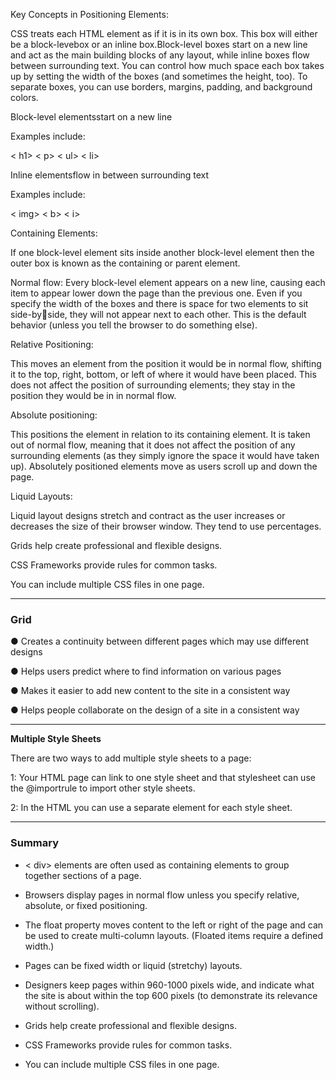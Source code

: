 Key Concepts in Positioning Elements:

CSS treats each HTML element as if it is in its own box. This box will either be a block-levebox or an inline box.Block-level boxes start on a new line and act as the main building blocks of any layout, while inline boxes flow between surrounding text. You can control how much space each box takes up by setting the width of the boxes (and sometimes the height, too). To separate boxes, you can use borders, margins, padding, and background colors.

Block-level elementsstart on a new line

Examples include:

< h1> < p> < ul> < li>

Inline elementsflow in between surrounding text

Examples include:

< img> < b> < i>

Containing Elements:

If one block-level element sits inside another block-level element then the outer box is known as the containing or parent element.

Normal flow: Every block-level element appears on a new line, causing each item to appear lower down the page than the previous one. Even if you specify the width of the boxes and there is space for two elements to sit side-byside, they will not appear next to each other. This is the default behavior (unless you tell the browser to do something else).

Relative Positioning:

This moves an element from the position it would be in normal flow, shifting it to the top, right, bottom, or left of where it would have been placed. This does not affect the position of surrounding elements; they stay in the position they would be in in normal flow.

Absolute positioning:

This positions the element in relation to its containing element. It is taken out of normal flow, meaning that it does not affect the position of any surrounding elements (as they simply ignore the space it would have taken up). Absolutely positioned elements move as users scroll up and down the page.

Liquid Layouts:

Liquid layout designs stretch and contract as the user increases or decreases the size of their browser window. They tend to use percentages.

Grids help create professional and flexible designs.

CSS Frameworks provide rules for common tasks.

You can include multiple CSS files in one page.

-------------

### Grid

● Creates a continuity between different pages which may use different designs


● Helps users predict where to find information on various pages

● Makes it easier to add new content to the site in a consistent way

● Helps people collaborate on the design of a site in a consistent way


------------

**Multiple Style Sheets**

There are two ways to add multiple style sheets to a page:

1: Your HTML page can link to one style sheet and that stylesheet can use the @importrule to import other style sheets.

2: In the HTML you can use a separate <link> element for each style sheet.

------------


### Summary

* < div> elements are often used as containing elements to group together sections of a page.

* Browsers display pages in normal flow unless you specify relative, absolute, or fixed positioning.

* The float property moves content to the left or right of the page and can be used to create multi-column layouts. (Floated items require a defined width.)

* Pages can be fixed width or liquid (stretchy) layouts.

* Designers keep pages within 960-1000 pixels wide, and indicate what the site is about within the top 600 pixels (to demonstrate its relevance without scrolling).

* Grids help create professional and flexible designs.

* CSS Frameworks provide rules for common tasks.

* You can include multiple CSS files in one page.